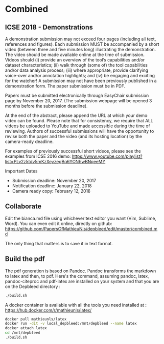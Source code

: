 # Combined

## ICSE 2018 - Demonstrations

A demonstration submission may not exceed four pages (including all text, references and figures). Each submission MUST be accompanied by a short video (between three and five minutes long) illustrating the demonstration. The video should be made available online at the time of submission. Videos should (i) provide an overview of the tool’s capabilities and/or dataset characteristics; (ii) walk through (some of) the tool capabilities and/or data analysis process; (iii) where appropriate, provide clarifying voice-over and/or annotation highlights; and (iv) be engaging and exciting for the watcher! A submission may not have been previously published in a demonstration form. The paper submission must be in PDF.

Papers must be submitted electronically through EasyChair submission page by November 20, 2017. (The submission webpage will be opened 3 months before the submission deadline).

At the end of the abstract, please append the URL at which your demo video can be found. Please note that for consistency, we require that ALL videos be uploaded to YouTube and made accessible during the time of reviewing. Authors of successful submissions will have the opportunity to revise both the paper and the video (and its hosting location) by the camera-ready deadline.

For examples of previously successful short videos, please see the examples from ICSE 2016 demo: https://www.youtube.com/playlist?list=PLv2z5tdv5mKzXeyzegBq6YONhwBNqeeMY

Important Dates

- Submission deadline: November 20, 2017
- Notification deadline: January 22, 2018
- Camera ready copy: February 12, 2018

## Collaborate

Edit the bianca.md file using whichever text editor you want (Vim, Sublime, Word).
You can even edit it online, directly on github: https://github.com/PapersOfMathieuNls/depbleed/edit/master/combined.md

The only thing that matters is to save it in text format.

## Build the pdf

The pdf generation is based on [Pandoc](http://pandoc.org/). Pandoc transforms the markdown to latex and then, to pdf.
Here's the command, assuming pandoc, latex, pandoc-citeproc and pdf-latex are installed on your system and that you are on the Depbleed directory :

```bash
./build.sh
```

A docker container is available with all the tools you need installed at : https://hub.docker.com/r/mathieunls/latex/

```bash
docker pull mathieunls/latex
docker run -dit -v local_depbleed:/mnt/depbleed --name latex
docker attach latex
cd /mnt/depbleed
./build.sh
```